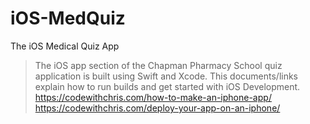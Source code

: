 # iOS-MedQuiz
The iOS Medical Quiz App

> The iOS app section of the Chapman Pharmacy School quiz application is built using Swift and Xcode. This documents/links explain how to run builds and get started with iOS Development.
https://codewithchris.com/how-to-make-an-iphone-app/            https://codewithchris.com/deploy-your-app-on-an-iphone/
